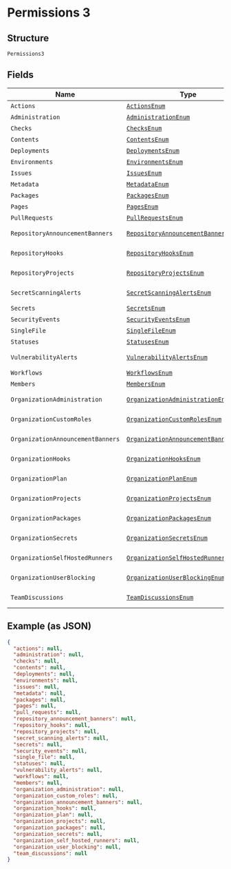 
# Permissions 3

## Structure

`Permissions3`

## Fields

| Name | Type | Tags | Description | Getter | Setter |
|  --- | --- | --- | --- | --- | --- |
| `Actions` | [`ActionsEnum`](../../doc/models/actions-enum.md) | Optional | - | ActionsEnum getActions() | setActions(ActionsEnum actions) |
| `Administration` | [`AdministrationEnum`](../../doc/models/administration-enum.md) | Optional | - | AdministrationEnum getAdministration() | setAdministration(AdministrationEnum administration) |
| `Checks` | [`ChecksEnum`](../../doc/models/checks-enum.md) | Optional | - | ChecksEnum getChecks() | setChecks(ChecksEnum checks) |
| `Contents` | [`ContentsEnum`](../../doc/models/contents-enum.md) | Optional | - | ContentsEnum getContents() | setContents(ContentsEnum contents) |
| `Deployments` | [`DeploymentsEnum`](../../doc/models/deployments-enum.md) | Optional | - | DeploymentsEnum getDeployments() | setDeployments(DeploymentsEnum deployments) |
| `Environments` | [`EnvironmentsEnum`](../../doc/models/environments-enum.md) | Optional | - | EnvironmentsEnum getEnvironments() | setEnvironments(EnvironmentsEnum environments) |
| `Issues` | [`IssuesEnum`](../../doc/models/issues-enum.md) | Optional | - | IssuesEnum getIssues() | setIssues(IssuesEnum issues) |
| `Metadata` | [`MetadataEnum`](../../doc/models/metadata-enum.md) | Optional | - | MetadataEnum getMetadata() | setMetadata(MetadataEnum metadata) |
| `Packages` | [`PackagesEnum`](../../doc/models/packages-enum.md) | Optional | - | PackagesEnum getPackages() | setPackages(PackagesEnum packages) |
| `Pages` | [`PagesEnum`](../../doc/models/pages-enum.md) | Optional | - | PagesEnum getPages() | setPages(PagesEnum pages) |
| `PullRequests` | [`PullRequestsEnum`](../../doc/models/pull-requests-enum.md) | Optional | - | PullRequestsEnum getPullRequests() | setPullRequests(PullRequestsEnum pullRequests) |
| `RepositoryAnnouncementBanners` | [`RepositoryAnnouncementBannersEnum`](../../doc/models/repository-announcement-banners-enum.md) | Optional | - | RepositoryAnnouncementBannersEnum getRepositoryAnnouncementBanners() | setRepositoryAnnouncementBanners(RepositoryAnnouncementBannersEnum repositoryAnnouncementBanners) |
| `RepositoryHooks` | [`RepositoryHooksEnum`](../../doc/models/repository-hooks-enum.md) | Optional | - | RepositoryHooksEnum getRepositoryHooks() | setRepositoryHooks(RepositoryHooksEnum repositoryHooks) |
| `RepositoryProjects` | [`RepositoryProjectsEnum`](../../doc/models/repository-projects-enum.md) | Optional | - | RepositoryProjectsEnum getRepositoryProjects() | setRepositoryProjects(RepositoryProjectsEnum repositoryProjects) |
| `SecretScanningAlerts` | [`SecretScanningAlertsEnum`](../../doc/models/secret-scanning-alerts-enum.md) | Optional | - | SecretScanningAlertsEnum getSecretScanningAlerts() | setSecretScanningAlerts(SecretScanningAlertsEnum secretScanningAlerts) |
| `Secrets` | [`SecretsEnum`](../../doc/models/secrets-enum.md) | Optional | - | SecretsEnum getSecrets() | setSecrets(SecretsEnum secrets) |
| `SecurityEvents` | [`SecurityEventsEnum`](../../doc/models/security-events-enum.md) | Optional | - | SecurityEventsEnum getSecurityEvents() | setSecurityEvents(SecurityEventsEnum securityEvents) |
| `SingleFile` | [`SingleFileEnum`](../../doc/models/single-file-enum.md) | Optional | - | SingleFileEnum getSingleFile() | setSingleFile(SingleFileEnum singleFile) |
| `Statuses` | [`StatusesEnum`](../../doc/models/statuses-enum.md) | Optional | - | StatusesEnum getStatuses() | setStatuses(StatusesEnum statuses) |
| `VulnerabilityAlerts` | [`VulnerabilityAlertsEnum`](../../doc/models/vulnerability-alerts-enum.md) | Optional | - | VulnerabilityAlertsEnum getVulnerabilityAlerts() | setVulnerabilityAlerts(VulnerabilityAlertsEnum vulnerabilityAlerts) |
| `Workflows` | [`WorkflowsEnum`](../../doc/models/workflows-enum.md) | Optional | - | WorkflowsEnum getWorkflows() | setWorkflows(WorkflowsEnum workflows) |
| `Members` | [`MembersEnum`](../../doc/models/members-enum.md) | Optional | - | MembersEnum getMembers() | setMembers(MembersEnum members) |
| `OrganizationAdministration` | [`OrganizationAdministrationEnum`](../../doc/models/organization-administration-enum.md) | Optional | - | OrganizationAdministrationEnum getOrganizationAdministration() | setOrganizationAdministration(OrganizationAdministrationEnum organizationAdministration) |
| `OrganizationCustomRoles` | [`OrganizationCustomRolesEnum`](../../doc/models/organization-custom-roles-enum.md) | Optional | - | OrganizationCustomRolesEnum getOrganizationCustomRoles() | setOrganizationCustomRoles(OrganizationCustomRolesEnum organizationCustomRoles) |
| `OrganizationAnnouncementBanners` | [`OrganizationAnnouncementBannersEnum`](../../doc/models/organization-announcement-banners-enum.md) | Optional | - | OrganizationAnnouncementBannersEnum getOrganizationAnnouncementBanners() | setOrganizationAnnouncementBanners(OrganizationAnnouncementBannersEnum organizationAnnouncementBanners) |
| `OrganizationHooks` | [`OrganizationHooksEnum`](../../doc/models/organization-hooks-enum.md) | Optional | - | OrganizationHooksEnum getOrganizationHooks() | setOrganizationHooks(OrganizationHooksEnum organizationHooks) |
| `OrganizationPlan` | [`OrganizationPlanEnum`](../../doc/models/organization-plan-enum.md) | Optional | - | OrganizationPlanEnum getOrganizationPlan() | setOrganizationPlan(OrganizationPlanEnum organizationPlan) |
| `OrganizationProjects` | [`OrganizationProjectsEnum`](../../doc/models/organization-projects-enum.md) | Optional | - | OrganizationProjectsEnum getOrganizationProjects() | setOrganizationProjects(OrganizationProjectsEnum organizationProjects) |
| `OrganizationPackages` | [`OrganizationPackagesEnum`](../../doc/models/organization-packages-enum.md) | Optional | - | OrganizationPackagesEnum getOrganizationPackages() | setOrganizationPackages(OrganizationPackagesEnum organizationPackages) |
| `OrganizationSecrets` | [`OrganizationSecretsEnum`](../../doc/models/organization-secrets-enum.md) | Optional | - | OrganizationSecretsEnum getOrganizationSecrets() | setOrganizationSecrets(OrganizationSecretsEnum organizationSecrets) |
| `OrganizationSelfHostedRunners` | [`OrganizationSelfHostedRunnersEnum`](../../doc/models/organization-self-hosted-runners-enum.md) | Optional | - | OrganizationSelfHostedRunnersEnum getOrganizationSelfHostedRunners() | setOrganizationSelfHostedRunners(OrganizationSelfHostedRunnersEnum organizationSelfHostedRunners) |
| `OrganizationUserBlocking` | [`OrganizationUserBlockingEnum`](../../doc/models/organization-user-blocking-enum.md) | Optional | - | OrganizationUserBlockingEnum getOrganizationUserBlocking() | setOrganizationUserBlocking(OrganizationUserBlockingEnum organizationUserBlocking) |
| `TeamDiscussions` | [`TeamDiscussionsEnum`](../../doc/models/team-discussions-enum.md) | Optional | - | TeamDiscussionsEnum getTeamDiscussions() | setTeamDiscussions(TeamDiscussionsEnum teamDiscussions) |

## Example (as JSON)

```json
{
  "actions": null,
  "administration": null,
  "checks": null,
  "contents": null,
  "deployments": null,
  "environments": null,
  "issues": null,
  "metadata": null,
  "packages": null,
  "pages": null,
  "pull_requests": null,
  "repository_announcement_banners": null,
  "repository_hooks": null,
  "repository_projects": null,
  "secret_scanning_alerts": null,
  "secrets": null,
  "security_events": null,
  "single_file": null,
  "statuses": null,
  "vulnerability_alerts": null,
  "workflows": null,
  "members": null,
  "organization_administration": null,
  "organization_custom_roles": null,
  "organization_announcement_banners": null,
  "organization_hooks": null,
  "organization_plan": null,
  "organization_projects": null,
  "organization_packages": null,
  "organization_secrets": null,
  "organization_self_hosted_runners": null,
  "organization_user_blocking": null,
  "team_discussions": null
}
```


